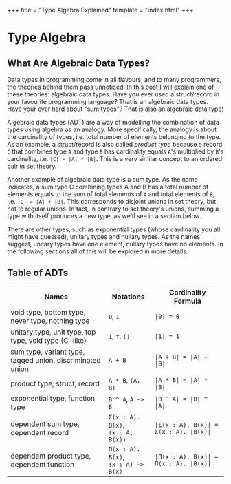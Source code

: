 +++
title = "Type Algebra Explained"
template = "index.html"
+++

# Type Algebra

## What Are Algebraic Data Types?

Data types in programming come in all flavours, and to many programmers, the
theories behind them pass unnoticed. In this post I will explain one of these
theories: algebraic data types. Have you ever used a struct/record in your
favourite programming language? That is an algebraic data types. Have your ever
hard about "sum types"? That is also an algebraic data type!

Algebraic data types (ADT) are a way of modelling the combination of data types
using algebra as an analogy. More specifically, the analogy is about the
cardinality of types, i.e. total number of elements belonging to the type.
As an example, a struct/record is also called _product type_ because a record
`C` that combines type `A` and type `B` has cardinality equals `A`'s  multiplied
by `B`'s cardinality, i.e. `|C| = |A| * |B|`. This is a very similar concept to
an ordered pair in set theory.

Another example of algebraic data type is a sum type. As the name indicates, a
sum type C combining types A and B has a total number of elements equals to the
sum of total elements of `A` and total elements of `B`, i.e. `|C| = |A| + |B|`.
This corresponds to disjoint unions in set theory, but not to regular unions.
In fact, in contrary to set theory's unions, summing a type with itself produces
a new type, as we'll see in a section below.

There are other types, such as exponential types (whose cardinality you all
might have guessed), unitary types and nullary types. As the names suggest,
unitary types have one element, nullary types have no elements. In the following
sections all of this will be explored in more details.

## Table of ADTs

<table>
    <tr>
        <th>Names</th>
        <th>Notations</th>
        <th>Cardinality Formula</th>
    </tr>
    <tr>
        <td>void type, bottom type, never type, nothing type</td>
        <td><code>0</code>, <code>⊥</code></td>
        <td><code>|0| = 0</code></td>
    </tr>
    <tr>
        <td>unitary type, unit type, top type, void type (C-like)</td>
        <td><code>1</code>, <code>⊤</code>, <code>()</code></td>
        <td><code>|1| = 1</code></td>
    </tr>
    <tr>
        <td>sum type, variant type, tagged union, discriminated union</td>
        <td><code>A + B</code></td>
        <td><code>|A + B| = |A| + |B|</code></td>
    </tr>
    <tr>
        <td>product type, struct, record</td>
        <td><code>A * B</code>, <code>(A, B)</code></td>
        <td><code>|A * B| = |A| * |B|</code></td>
    </tr>
    <tr>
        <td>exponential type, function type</td>
        <td><code>B ^ A</code>, <code>A -> B</code></td>
        <td><code>|B ^ A| = |B| ^ |A|</code></td>
    </tr>
    <tr>
        <td>dependent sum type, dependent record</td>
        <td><code>Σ(x : A). B(x)</code>,<br><code>(x : A, B(x))</code></td>
        <td><code>|Σ(x : A). B(x)| = Σ(x : A). |B(x)|</code></td>
    </tr>
    <tr>
        <td>dependent product type, dependent function</td>
        <td class="no-break"><code>Π(x : A). B(x)</code>,<br><code>(x : A) -> B(x)</code></td>
        <td class="no-break"><code>|Π(x : A). B(x)| = Π(x : A). |B(x)|</code></td>
    </tr>
</table>
